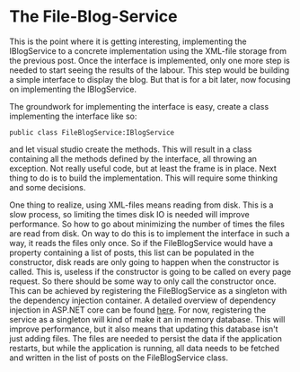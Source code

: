 # The File-Blog-Service

This is the point where it is getting interesting, implementing the IBlogService to a concrete implementation using the XML-file storage from the previous post. Once the interface is implemented, only one more step is needed to start seeing the results of the labour. This step would be building a simple interface to display the blog. But that is for a bit later, now focusing on implementing the IBlogService.

The groundwork for implementing the interface is easy, create a class implementing the interface like so:

```
public class FileBlogService:IBlogService
```

and let visual studio create the methods. This will result in a class containing all the methods defined by the interface, all throwing an exception. Not really useful code, but at least the frame is in place. Next thing to do is to build the implementation. This will require some thinking and some decisions.

One thing to realize, using XML-files means reading from disk. This is a slow process, so limiting the times disk IO is needed will improve performance. So how to go about minimizing the number of times the files are read from disk. On way to do this is to implement the interface in such a way, it reads the files only once. So if the FileBlogService would have a property containing a list of posts, this list can be populated in the constructor, disk reads are only going to happen when the constructor is called. This is, useless if the constructor is going to be called on every page request. So there should be some way to only call the constructor once. This can be achieved by registering the FileBlogService as a singleton with the dependency injection container. A detailed overview of dependency injection in ASP.NET core can be found [here](https://docs.microsoft.com/en-us/aspnet/core/fundamentals/dependency-injection?view=aspnetcore-6.0). For now, registering the service as a singleton will kind of make it an in memory database. This will improve performance, but it also means that updating this database isn't just adding files. The files are needed to persist the data if the application restarts, but while the application is running, all data needs to be fetched and written in the list of posts on the FileBlogService class.
